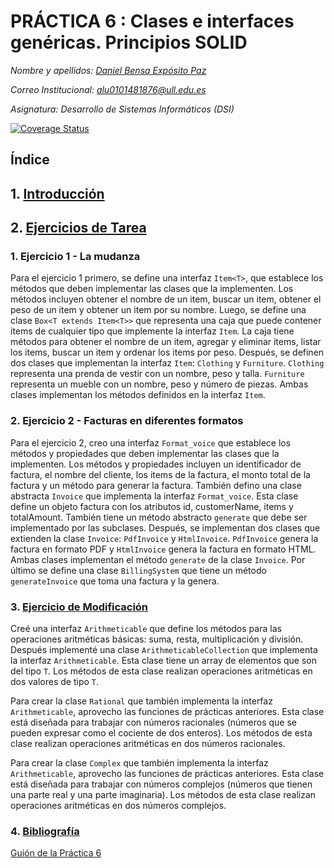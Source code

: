 # PRÁCTICA 6 : Clases e interfaces genéricas. Principios SOLID

*Nombre y apellidos: [Daniel Bensa Expósito Paz](https://github.com/Danixps?tab=repositories, "Enlace Github")*

*Correo Institucional: alu0101481876@ull.edu.es*

*Asignatura: Desarrollo de Sistemas Informáticos (DSI)*

[![Coverage Status](https://coveralls.io/repos/github/ULL-ESIT-INF-DSI-2324/ull-esit-inf-dsi-23-24-prct06-generics-solid-Danixps/badge.svg?branch=main)](https://coveralls.io/github/ULL-ESIT-INF-DSI-2324/ull-esit-inf-dsi-23-24-prct06-generics-solid-Danixps?branch=main)


## Índice

<div id='id1' />

## 1. [Introducción](#id1)



<div id='id2' />

## 2. [Ejercicios de Tarea](#id2)

### 1. Ejercicio 1 - La mudanza 
Para el ejercicio 1 primero, se define una interfaz `Item<T>`, que establece los métodos que deben implementar las clases que la implementen. Los métodos incluyen obtener el nombre de un item, buscar un item, obtener el peso de un item y obtener un item por su nombre. Luego, se define una clase `Box<T extends Item<T>>` que representa una caja que puede contener items de cualquier tipo que implemente la interfaz `Item`. La caja tiene métodos para obtener el nombre de un item, agregar y eliminar items, listar los items, buscar un item y ordenar los items por peso. Después, se definen dos clases que implementan la interfaz `Item`: `Clothing` y `Furniture`. `Clothing` representa una prenda de vestir con un nombre, peso y talla. `Furniture` representa un mueble con un nombre, peso y número de piezas. Ambas clases implementan los métodos definidos en la interfaz `Item`.

### 2. Ejercicio 2 - Facturas en diferentes formatos
Para el ejercicio 2, creo una interfaz `Format_voice` que establece los métodos y propiedades que deben implementar las clases que la implementen. Los métodos y propiedades incluyen un identificador de factura, el nombre del cliente, los items de la factura, el monto total de la factura y un método para generar la factura. También defino una clase abstracta `Invoice` que implementa la interfaz `Format_voice`. Esta clase define un objeto factura con los atributos id, customerName, items y totalAmount. También tiene un método abstracto `generate` que debe ser implementado por las subclases. Después, se implementan dos clases que extienden la clase `Invoice`: `PdfInvoice` y `HtmlInvoice`. `PdfInvoice` genera la factura en formato PDF y `HtmlInvoice` genera la factura en formato HTML. Ambas clases implementan el método `generate` de la clase `Invoice`. Por último se define una clase `BillingSystem` que tiene un método `generateInvoice` que toma una factura y la genera.


<div id='id3' />

### 3. [Ejercicio de Modificación](#id2)

Creé una interfaz `Arithmeticable` que define los métodos para las operaciones aritméticas básicas: suma, resta, multiplicación y división.
Después implementé una clase `ArithmeticableCollection` que implementa la interfaz `Arithmeticable`. Esta clase tiene un array de elementos que son del tipo `T`. Los métodos de esta clase realizan operaciones aritméticas en dos valores de tipo `T`.

Para crear la clase `Rational` que también implementa la interfaz `Arithmeticable`, aprovecho las funciones de prácticas anteriores. Esta clase está diseñada para trabajar con números racionales (números que se pueden expresar como el cociente de dos enteros). Los métodos de esta clase realizan operaciones aritméticas en dos números racionales.

Para crear la clase `Complex` que también implementa la interfaz `Arithmeticable`, aprovecho las funciones de prácticas anteriores. Esta clase está diseñada para trabajar con números complejos (números que tienen una parte real y una parte imaginaria). Los métodos de esta clase realizan operaciones aritméticas en dos números complejos.


<div id='id4' />

### 4. [Bibliografía](#id4)

[Guión de la Práctica 6](https://ull-esit-inf-dsi-2324.github.io/prct06-generics-solid/)